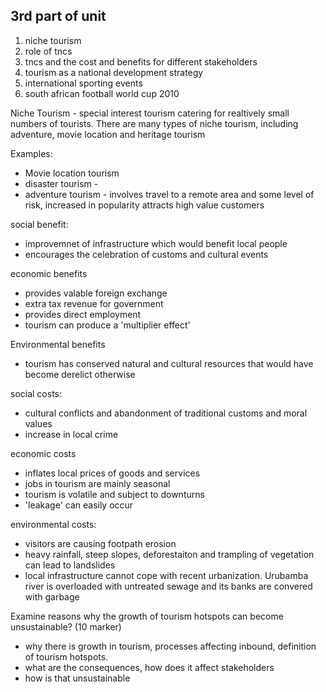 ## 3rd part of unit


1. niche tourism
2. role of tncs
3. tncs and the cost and benefits for different stakeholders
4. tourism as a national development strategy 
5. international sporting events 
6. south african football world cup 2010

Niche Tourism - special interest tourism catering for realtively small numbers of tourists. There are many types of niche tourism, including adventure, movie location and heritage tourism

Examples: 
- Movie location tourism
- disaster tourism - 
- adventure tourism - involves travel to a remote area and some level of risk, increased in popularity attracts high value customers

social benefit: 
- improvemnet of infrastructure which would benefit local people
- encourages the celebration of customs and cultural events

economic benefits 
- provides valable foreign exchange
- extra tax revenue for government
- provides direct employment
- tourism can produce a 'multiplier effect'

Environmental benefits
- tourism has conserved natural and cultural resources that would have become derelict otherwise 

social costs: 
- cultural conflicts and abandonment of traditional customs and moral values
- increase in local crime 

economic costs
- inflates local prices of goods and services
- jobs in tourism are mainly seasonal
- tourism is volatile and subject to downturns
- 'leakage' can easily occur

environmental costs:
- visitors are causing footpath erosion
- heavy rainfall, steep slopes, deforestaiton and trampling of vegetation can lead to landslides
- local infrastructure cannot cope with recent urbanization. Urubamba river is overloaded with untreated sewage and its banks are convered with garbage


Examine reasons why the growth of tourism hotspots can become unsustainable? (10 marker) 

- why there is growth in tourism, processes affecting inbound, definition of tourism hotspots.
- what are the consequences, how does it affect stakeholders
- how is that unsustainable



